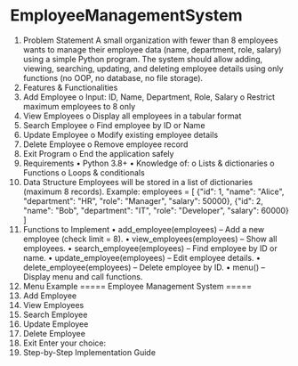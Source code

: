 # EmployeeManagementSystem
1. Problem Statement 
A small organization with fewer than 8 employees wants to manage their employee data (name, 
department, role, salary) using a simple Python program. 
The system should allow adding, viewing, searching, updating, and deleting employee details using 
only functions (no OOP, no database, no file storage). 
2. Features & Functionalities 
1. Add Employee 
o Input: ID, Name, Department, Role, Salary 
o Restrict maximum employees to 8 only 
2. View Employees 
o Display all employees in a tabular format 
3. Search Employee 
o Find employee by ID or Name 
4. Update Employee 
o Modify existing employee details 
5. Delete Employee 
o Remove employee record 
6. Exit Program 
o End the application safely 
3. Requirements 
• Python 3.8+ 
• Knowledge of: 
o Lists & dictionaries 
o Functions 
o Loops & conditionals 
4. Data Structure 
Employees will be stored in a list of dictionaries (maximum 8 records). 
Example: 
employees = [ 
{"id": 1, "name": "Alice", "department": "HR", "role": "Manager", "salary": 50000}, 
{"id": 2, "name": "Bob", "department": "IT", "role": "Developer", "salary": 60000} 
] 
5. Functions to Implement 
• add_employee(employees) – Add a new employee (check limit = 8). 
• view_employees(employees) – Show all employees. 
• search_employee(employees) – Find employee by ID or name. 
• update_employee(employees) – Edit employee details. 
• delete_employee(employees) – Delete employee by ID. 
• menu() – Display menu and call functions. 
6. Menu Example 
===== Employee Management System ===== 
1. Add Employee 
2. View Employees 
3. Search Employee 
4. Update Employee 
5. Delete Employee 
6. Exit 
Enter your choice:  
7. Step-by-Step Implementation Guide 
